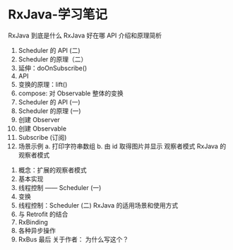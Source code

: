 # RxJava-学习笔记


RxJava 到底是什么
RxJava 好在哪
API 介绍和原理简析
1) Scheduler 的 API (二)
2) Scheduler 的原理（二）
3) 延伸：doOnSubscribe()
1) API
2) 变换的原理：lift()
3) compose: 对 Observable 整体的变换
1) Scheduler 的 API (一)
2) Scheduler 的原理 (一)
1) 创建 Observer
2) 创建 Observable
3) Subscribe (订阅)
4) 场景示例
a. 打印字符串数组
b. 由 id 取得图片并显示
观察者模式
RxJava 的观察者模式
1. 概念：扩展的观察者模式
2. 基本实现
3. 线程控制 —— Scheduler (一)
4. 变换
5. 线程控制：Scheduler (二)
RxJava 的适用场景和使用方式
1. 与 Retrofit 的结合
2. RxBinding
3. 各种异步操作
4. RxBus
最后
关于作者：
为什么写这个？